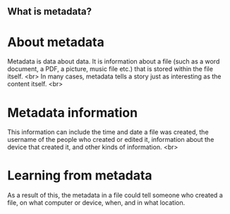 
## What is metadata?

# About metadata
Metadata is data about data. It is information about a file (such as a word document, a PDF, a picture, music file etc.) that is stored within the file itself.
&lt;br&gt;
In many cases, metadata tells a story just as interesting as the content itself.
&lt;br&gt;
# Metadata information
This information can include the time and date a file was created, the username of the people who created or edited it, information about the device that created it, and other kinds of information.
&lt;br&gt;
# Learning from metadata
As a result of this, the metadata in a file could tell someone who created a file, on what computer or device, when, and in what location.
